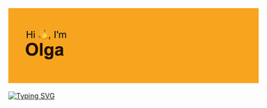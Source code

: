 <div align="center">
  <img src="https://github.com/HelgaZhizhka/HelgaZhizhka/blob/3445e0681e8a099e3a77047de17647b53c96c9d5/header.png">
</div>


[![Typing SVG](https://readme-typing-svg.herokuapp.com?font=Fira+Code&pause=1000&width=435&lines=Frontend+Developer+since+2015)](https://git.io/typing-svg)


<!--
**HelgaZhizhka/HelgaZhizhka** is a ✨ _special_ ✨ repository because its `README.md` (this file) appears on your GitHub profile.

Here are some ideas to get you started:

- 🔭 I’m currently working on ...
- 🌱 I’m currently learning ...
- 👯 I’m looking to collaborate on ...
- 🤔 I’m looking for help with ...
- 💬 Ask me about ...
- 📫 How to reach me: ...
- 😄 Pronouns: ...
- ⚡ Fun fact: ...
-->
